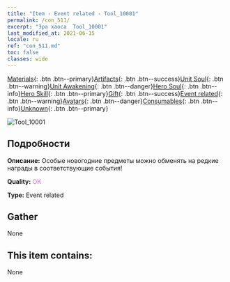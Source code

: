```yaml
---
title: "Item - Event related - Tool_10001"
permalink: /con_511/
excerpt: "Эра хаоса  Tool_10001"
last_modified_at: 2021-06-15
locale: ru
ref: "con_511.md"
toc: false
classes: wide
---
```

 [Materials](/ItemsRU/){: .btn .btn--primary}[Artifacts](/ItemsRU/Artifacts/){: .btn .btn--success}[Unit Soul](/ItemsRU/UnitSoul/){: .btn .btn--warning}[Unit Awakening](/ItemsRU/UnitAwakening/){: .btn .btn--danger}[Hero Soul](/ItemsRU/HeroSoul/){: .btn .btn--info}[Hero Skill](/ItemsRU/HeroSkill/){: .btn .btn--primary}[Gift](/ItemsRU/Gift/){: .btn .btn--success}[Event related](/ItemsRU/Events/){: .btn .btn--warning}[Avatars](/ItemsRU/Avatars/){: .btn .btn--danger}[Consumables](/ItemsRU/Consumables/){: .btn .btn--info}[Unknown](/ItemsRU/Unknown/){: .btn .btn--primary}

 ![Tool_10001](/images/t/i_10001.png)

## Подробности
 **Описание:** Особые новогодние предметы можно обменять на редкие награды в соответствующие события!

 **Quality:** <span style="color: #DA70D6">OK</span>

 **Type:** Event related

## Gather

  None

## This item contains:

  None

